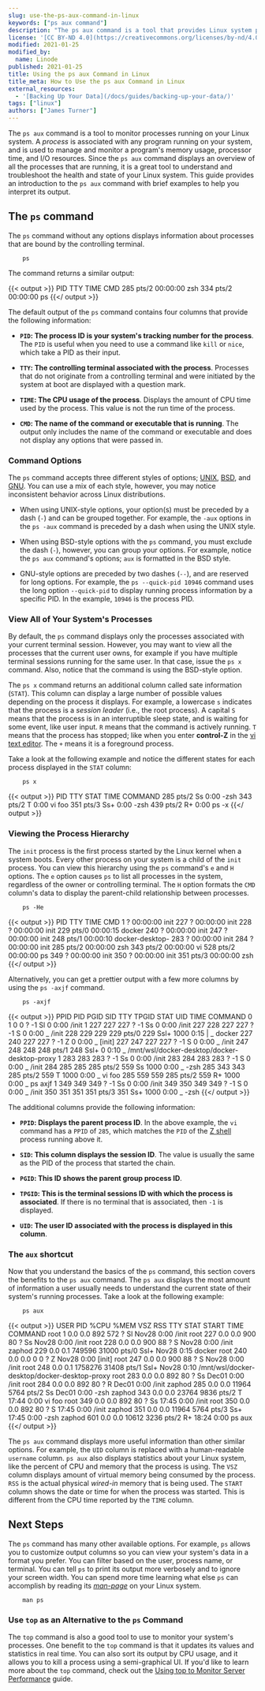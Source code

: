 ```yaml
---
slug: use-the-ps-aux-command-in-linux
keywords: ["ps aux command"]
description: "The ps aux command is a tool that provides Linux system process information. This guide explain why that matters, and how to use it.'"
license: '[CC BY-ND 4.0](https://creativecommons.org/licenses/by-nd/4.0)'
modified: 2021-01-25
modified_by:
  name: Linode
published: 2021-01-25
title: Using the ps aux Command in Linux
title_meta: How to Use the ps aux Command in Linux
external_resources:
  - '[Backing Up Your Data](/docs/guides/backing-up-your-data/)'
tags: ["linux"]
authors: ["James Turner"]
---
```

The `ps aux` command is a tool to monitor processes running on your Linux system. A *process* is associated with any program running on your system, and is used to manage and monitor a program's memory usage, processor time, and I/O resources. Since the `ps aux` command displays an overview of all the processes that are running, it is a great tool to understand and troubleshoot the health and state of your Linux system. This guide provides an introduction to the `ps aux` command with brief examples to help you interpret its output.

## The `ps` command

The `ps` command without any options displays information about processes that are bound by the controlling terminal.

        ps

The command returns a similar output:

{{< output >}}
PID TTY      TIME     CMD
285 pts/2    00:00:00 zsh
334 pts/2    00:00:00 ps
{{</ output >}}

The default output of the `ps` command contains four columns that provide the following information:

- **`PID`: The process ID is your system's tracking number for the process**. The `PID` is useful when you need to use a command like `kill` or `nice`, which take a PID as their input.

- **`TTY`: The controlling terminal associated with the process**. Processes that do not originate from a controlling terminal and were initiated by the system at boot are displayed with a question mark.

- **`TIME`: The CPU usage of the process**. Displays the amount of CPU time used by the process. This value is not the run time of the process.

- **`CMD`: The name of the command or executable that is running**. The output only includes the name of the command or executable and does not display any options that were passed in.

### Command Options

The `ps` command accepts three different styles of options; [UNIX](https://en.wikipedia.org/wiki/Unix), [BSD](https://en.wikipedia.org/wiki/Berkeley_Software_Distribution), and [GNU](https://en.wikipedia.org/wiki/GNU). You can use a mix of each style, however, you may notice inconsistent behavior across Linux distributions.

- When using UNIX-style options, your option(s) must be preceded by a dash (`-`) and can be grouped together. For example, the `-aux` options in the `ps -aux` command is preceded by a dash when using the UNIX style.

- When using BSD-style options with the `ps` command, you must exclude the dash (`-`), however, you can group your options. For example, notice the `ps aux` command's options; `aux` is formatted in the BSD style.

- GNU-style options are preceded by two dashes (`--`), and are reserved for long options. For example, the `ps --quick-pid 10946` command uses the long option `--quick-pid` to display running process information by a specific PID. In the example, `10946` is the process PID.

### View All of Your System's Processes

By default, the `ps` command displays only the processes associated with your current terminal session. However, you may want to view all the processes that the current user owns, for example if you have multiple terminal sessions running for the same user. In that case, issue the `ps x` command. Also, notice that the command is using the BSD-style option.

The `ps x` command returns an additional column called sate information (`STAT`). This column can display a large number of possible values depending on the process it displays. For example, a lowercase `s` indicates that the process is a *session leader* (i.e., the root process). A capital `S` means that the process is in an interruptible sleep state, and is waiting for some event, like user input. `R` means that the command is actively running. `T` means that the process has stopped; like when you enter **control-Z** in the [vi text editor](https://en.wikipedia.org/wiki/Vi). The `+` means it is a foreground process.

Take a look at the following example and notice the different states for each process displayed in the `STAT` column:

        ps x

{{< output >}}
PID TTY      STAT   TIME COMMAND
285 pts/2    Ss     0:00 -zsh
343 pts/2    T      0:00 vi foo
351 pts/3    Ss+    0:00 -zsh
439 pts/2    R+     0:00 ps -x
{{</ output >}}

### Viewing the Process Hierarchy

The `init` process is the first process started by the Linux kernel when a system boots. Every other process on your system is a child of the `init` process. You can view this hierarchy using the `ps` command's `e` and `H` options. The `e` option causes `ps` to list all processes in the system, regardless of the owner or controlling terminal. The `H` option formats the `CMD` column's data to display the parent-child relationship between processes.

        ps -He

{{< output >}}
PID TTY      TIME     CMD
1 ?          00:00:00  init
227 ?        00:00:00   init
228 ?        00:00:00     init
229 pts/0    00:00:15       docker
240 ?        00:00:00     init <defunct>
247 ?        00:00:00     init
248 pts/1    00:00:10       docker-desktop-
283 ?        00:00:00   init
284 ?        00:00:00     init
285 pts/2    00:00:00       zsh
343 pts/2    00:00:00         vi
528 pts/2    00:00:00         ps
349 ?        00:00:00   init
350 ?        00:00:00     init
351 pts/3    00:00:00       zsh
{{</ output >}}

Alternatively, you can get a prettier output with a few more columns by using the `ps -axjf` command.

        ps -axjf

{{< output >}}
PPID   PID  PGID   SID TTY      TPGID STAT   UID   TIME COMMAND
    0     1     0     0 ?           -1 Sl       0   0:00 /init
    1   227   227   227 ?           -1 Ss       0   0:00 /init
  227   228   227   227 ?           -1 S        0   0:00  \_ /init
  228   229   229   229 pts/0      229 Ssl+  1000   0:15  |   \_ docker
  227   240   227   227 ?           -1 Z        0   0:00  \_ [init] <defunct>
  227   247   227   227 ?           -1 S        0   0:00  \_ /init
  247   248   248   248 pts/1      248 Ssl+     0   0:10      \_ /mnt/wsl/docker-desktop/docker-desktop-proxy
    1   283   283   283 ?           -1 Ss       0   0:00 /init
  283   284   283   283 ?           -1 S        0   0:00  \_ /init
  284   285   285   285 pts/2      559 Ss    1000   0:00      \_ -zsh
  285   343   343   285 pts/2      559 T     1000   0:00          \_ vi foo
  285   559   559   285 pts/2      559 R+    1000   0:00          \_ ps axjf
    1   349   349   349 ?           -1 Ss       0   0:00 /init
  349   350   349   349 ?           -1 S        0   0:00  \_ /init
  350   351   351   351 pts/3      351 Ss+   1000   0:00      \_ -zsh
{{</ output >}}

The additional columns provide the following information:

- **`PPID`: Displays the parent process ID**. In the above example, the `vi` command has a `PPID` of `285`, which matches the `PID` of the [Z shell](https://en.wikipedia.org/wiki/Z_shell) process running above it.

- **`SID`: This column displays the session ID**. The value is usually the same as the PID of the process that started the chain.

- **`PGID`: This ID shows the parent group process ID**.

- **`TPGID`: This is the terminal sessions ID with which the process is associated**. If there is no terminal that is associated, then `-1` is displayed.

- **`UID`: The user ID associated with the process is displayed in this column**.

### The `aux` shortcut

Now that you understand the basics of the `ps` command, this section covers the benefits to the `ps aux` command. The `ps aux` displays the most amount of information a user usually needs to understand the current state of their system's running processes. Take a look at the following example:

        ps aux

{{< output >}}
USER       PID %CPU %MEM    VSZ   RSS TTY      STAT START   TIME COMMAND
root         1  0.0  0.0    892   572 ?        Sl   Nov28   0:00 /init
root       227  0.0  0.0    900    80 ?        Ss   Nov28   0:00 /init
root       228  0.0  0.0    900    88 ?        S    Nov28   0:00 /init
zaphod     229  0.0  0.1 749596 31000 pts/0    Ssl+ Nov28   0:15 docker
root       240  0.0  0.0      0     0 ?        Z    Nov28   0:00 [init] <defunct>
root       247  0.0  0.0    900    88 ?        S    Nov28   0:00 /init
root       248  0.0  0.1 1758276 31408 pts/1   Ssl+ Nov28   0:10 /mnt/wsl/docker-desktop/docker-desktop-proxy
root       283  0.0  0.0    892    80 ?        Ss   Dec01   0:00 /init
root       284  0.0  0.0    892    80 ?        R    Dec01   0:00 /init
zaphod     285  0.0  0.0  11964  5764 pts/2    Ss   Dec01   0:00 -zsh
zaphod     343  0.0  0.0  23764  9836 pts/2    T    17:44   0:00 vi foo
root       349  0.0  0.0    892    80 ?        Ss   17:45   0:00 /init
root       350  0.0  0.0    892    80 ?        S    17:45   0:00 /init
zaphod     351  0.0  0.0  11964  5764 pts/3    Ss+  17:45   0:00 -zsh
zaphod     601  0.0  0.0  10612  3236 pts/2    R+   18:24   0:00 ps aux
{{</ output >}}

The `ps aux` command displays more useful information than other similar options. For example, the `UID` column is replaced with a human-readable `username` column. `ps aux` also displays statistics about your Linux system, like the percent of CPU and memory that the process is using. The `VSZ` column displays amount of virtual memory being consumed by the process. `RSS` is the actual physical *wired-in* memory that is being used. The `START` column shows the date or time for when the process was started. This is different from the CPU time reported by the `TIME` column.

## Next Steps

The `ps` command has many other available options. For example, `ps` allows you to customize output columns so you can view your system's data in a format you prefer. You can filter based on the user, process name, or terminal. You can tell `ps` to print its output more verbosely and to ignore your screen width. You can spend more time learning what else `ps` can accomplish by reading its [*man-page*](https://en.wikipedia.org/wiki/Man_page) on your Linux system.

        man ps

### Use `top` as an Alternative to the `ps` Command

The `top` command is also a good tool to use to monitor your system's processes. One benefit to the `top` command is that it updates its values and statistics in real time. You can also sort its output by CPU usage, and it allows you to kill a process using a semi-graphical UI. If you'd like to learn more about the `top` command, check out the [Using top to Monitor Server Performance](/docs/guides/top-htop-iotop/) guide.

